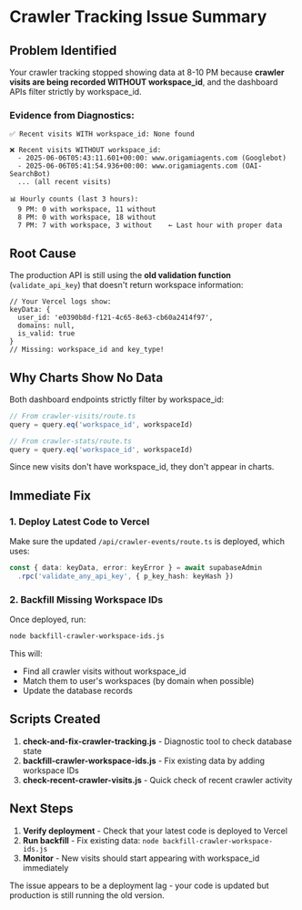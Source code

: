 # Crawler Tracking Issue Summary

## Problem Identified
Your crawler tracking stopped showing data at 8-10 PM because **crawler visits are being recorded WITHOUT workspace_id**, and the dashboard APIs filter strictly by workspace_id.

### Evidence from Diagnostics:
```
✅ Recent visits WITH workspace_id: None found

❌ Recent visits WITHOUT workspace_id:
  - 2025-06-06T05:43:11.601+00:00: www.origamiagents.com (Googlebot)
  - 2025-06-06T05:41:54.936+00:00: www.origamiagents.com (OAI-SearchBot)
  ... (all recent visits)

📊 Hourly counts (last 3 hours):
  9 PM: 0 with workspace, 11 without
  8 PM: 0 with workspace, 18 without  
  7 PM: 7 with workspace, 3 without    ← Last hour with proper data
```

## Root Cause
The production API is still using the **old validation function** (`validate_api_key`) that doesn't return workspace information:

```
// Your Vercel logs show:
keyData: {
  user_id: 'e0390b8d-f121-4c65-8e63-cb60a2414f97',
  domains: null,
  is_valid: true
}
// Missing: workspace_id and key_type!
```

## Why Charts Show No Data
Both dashboard endpoints strictly filter by workspace_id:
```typescript
// From crawler-visits/route.ts
query = query.eq('workspace_id', workspaceId)

// From crawler-stats/route.ts  
query = query.eq('workspace_id', workspaceId)
```

Since new visits don't have workspace_id, they don't appear in charts.

## Immediate Fix

### 1. Deploy Latest Code to Vercel
Make sure the updated `/api/crawler-events/route.ts` is deployed, which uses:
```typescript
const { data: keyData, error: keyError } = await supabaseAdmin
  .rpc('validate_any_api_key', { p_key_hash: keyHash })
```

### 2. Backfill Missing Workspace IDs
Once deployed, run:
```bash
node backfill-crawler-workspace-ids.js
```

This will:
- Find all crawler visits without workspace_id
- Match them to user's workspaces (by domain when possible)
- Update the database records

## Scripts Created

1. **check-and-fix-crawler-tracking.js** - Diagnostic tool to check database state
2. **backfill-crawler-workspace-ids.js** - Fix existing data by adding workspace IDs
3. **check-recent-crawler-visits.js** - Quick check of recent crawler activity

## Next Steps

1. **Verify deployment** - Check that your latest code is deployed to Vercel
2. **Run backfill** - Fix existing data: `node backfill-crawler-workspace-ids.js`
3. **Monitor** - New visits should start appearing with workspace_id immediately

The issue appears to be a deployment lag - your code is updated but production is still running the old version. 